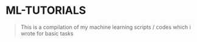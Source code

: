 # ML-TUTORIALS
> This is a compilation of my machine learning scripts / codes which i wrote for basic tasks
